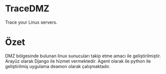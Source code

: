 TraceDMZ
========

Trace your Linux servers.


Özet
========
DMZ bölgesinde bulunan linux sunucuları takip etme amacı ile geliştirilmiştir.
Arayüz olarak Django ile hizmet vermektedir. Agent olarak ile python ile geliştirilmiş uygulama deamon olarak çalışmaktadır.

